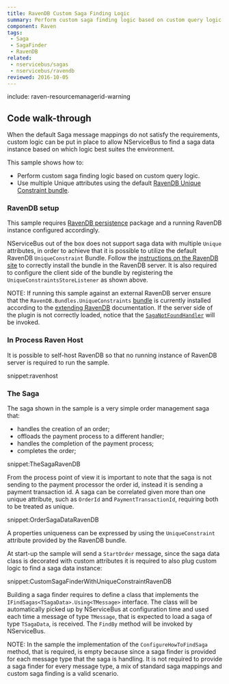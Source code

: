 ```yaml
---
title: RavenDB Custom Saga Finding Logic
summary: Perform custom saga finding logic based on custom query logic when the Saga storage is RavenDB and how to use multiple Unique attributes.
component: Raven
tags:
 - Saga
 - SagaFinder
 - RavenDB
related:
 - nservicebus/sagas
 - nservicebus/ravendb
reviewed: 2016-10-05
---
```


include: raven-resourcemanagerid-warning


## Code walk-through

When the default Saga message mappings do not satisfy the requirements, custom logic can be put in place to allow NServiceBus to find a saga data instance based on which logic best suites the environment.

This sample shows how to:

 * Perform custom saga finding logic based on custom query logic.
 * Use multiple Unique attributes using the default [RavenDB Unique Constraint bundle](https://ravendb.net/docs/search/latest/csharp?searchTerm=extending%20bundles%20unique-constraints).


### RavenDB setup

This sample requires [RavenDB persistence](/nservicebus/ravendb/) package and a running RavenDB instance configured accordingly.

NServiceBus out of the box does not support saga data with multiple `Unique` attributes, in order to achieve that it is possible to utilize the default RavenDB `UniqueConstraint` Bundle. Follow the [instructions on the RavenDB site](https://ravendb.net/docs/search/latest/csharp?searchTerm=extending%20bundles%20unique-constraints) to correctly install the bundle in the RavenDB server. It is also required to configure the client side of the bundle by registering the `UniqueConstraintsStoreListener` as shown above.

NOTE: If running this sample against an external RavenDB server ensure that the `RavenDB.Bundles.UniqueConstraints` [bundle](https://ravendb.net/docs/search/latest/csharp?searchTerm=extending%20bundles%20unique-constraints) is currently installed according to the [extending RavenDB](https://ravendb.net/docs/search/latest/csharp?searchTerm=server%20extending%20plugins) documentation. If the server side of the plugin is not correctly loaded, notice that the [`SagaNotFoundHandler`](/nservicebus/sagas/saga-not-found.md) will be invoked.


### In Process Raven Host

It is possible to self-host RavenDB so that no running instance of RavenDB server is required to run the sample.

snippet:ravenhost


### The Saga

The saga shown in the sample is a very simple order management saga that:

 * handles the creation of an order;
 * offloads the payment process to a different handler;
 * handles the completion of the payment process;
 * completes the order;

snippet:TheSagaRavenDB

From the process point of view it is important to note that the saga is not sending to the payment processor the order id, instead it is sending a payment transaction id. A saga can be correlated given more than one unique attribute, such as `OrderId` and `PaymentTransactionId`, requiring both to be treated as unique.

snippet:OrderSagaDataRavenDB

A properties uniqueness can be expressed by using the `UniqueConstraint` attribute provided by the RavenDB bundle.

At start-up the sample will send a `StartOrder` message, since the saga data class is decorated with custom attributes it is required to also plug custom logic to find a saga data instance:

snippet:CustomSagaFinderWithUniqueConstraintRavenDB

Building a saga finder requires to define a class that implements the `IFindSagas<TSagaData>.Using<TMessage>` interface. The class will be automatically picked up by NServiceBus at configuration time and used each time a message of type `TMessage`, that is expected to load a saga of type `TSagaData`, is received. The `FindBy` method will be invoked by NServiceBus.

NOTE: In the sample the implementation of the `ConfigureHowToFindSaga` method, that is required, is empty because since a saga finder is provided for each message type that the saga is handling. It is not required to provide a saga finder for every message type, a mix of standard saga mappings and custom saga finding is a valid scenario.
